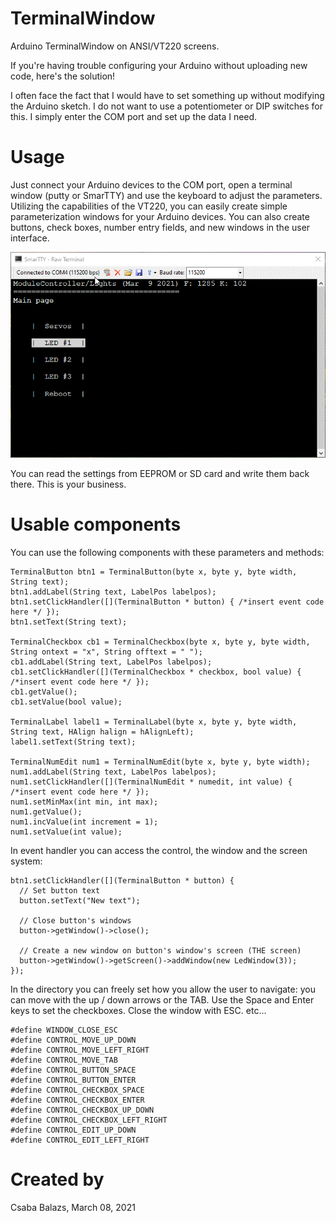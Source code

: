 # TerminalWindow
Arduino TerminalWindow on ANSI/VT220 screens.

If you're having trouble configuring your Arduino without uploading new code, here's the solution!

I often face the fact that I would have to set something up without modifying the Arduino sketch. I do not want to use a potentiometer or DIP switches for this. I simply enter the COM port and set up the data I need.

# Usage

Just connect your Arduino devices to the COM port, open a terminal window (putty or SmarTTY) and use the keyboard to adjust the parameters. Utilizing the capabilities of the VT220, you can easily create simple parameterization windows for your Arduino devices. You can also create buttons, check boxes, number entry fields, and new windows in the user interface.

![Usage](https://github.com/BCsabaEngine/TerminalWindow/blob/main/docs/demo.gif?raw=true)

You can read the settings from EEPROM or SD card and write them back there. This is your business.

# Usable components

You can use the following components with these parameters and methods:
```
TerminalButton btn1 = TerminalButton(byte x, byte y, byte width, String text);
btn1.addLabel(String text, LabelPos labelpos);
btn1.setClickHandler([](TerminalButton * button) { /*insert event code here */ });
btn1.setText(String text);

TerminalCheckbox cb1 = TerminalCheckbox(byte x, byte y, byte width, String ontext = "x", String offtext = " ");
cb1.addLabel(String text, LabelPos labelpos);
cb1.setClickHandler([](TerminalCheckbox * checkbox, bool value) { /*insert event code here */ });
cb1.getValue();
cb1.setValue(bool value);

TerminalLabel label1 = TerminalLabel(byte x, byte y, byte width, String text, HAlign halign = hAlignLeft);
label1.setText(String text);

TerminalNumEdit num1 = TerminalNumEdit(byte x, byte y, byte width);
num1.addLabel(String text, LabelPos labelpos);
num1.setClickHandler([](TerminalNumEdit * numedit, int value) { /*insert event code here */ });
num1.setMinMax(int min, int max);
num1.getValue();
num1.incValue(int increment = 1);
num1.setValue(int value);
```

In event handler you can access the control, the window and the screen system:
```
btn1.setClickHandler([](TerminalButton * button) {
  // Set button text
  button.setText("New text");

  // Close button's windows
  button->getWindow()->close();

  // Create a new window on button's window's screen (THE screen)
  button->getWindow()->getScreen()->addWindow(new LedWindow(3));
});
```

In the directory you can freely set how you allow the user to navigate: you can move with the up / down arrows or the TAB. Use the Space and Enter keys to set the checkboxes. Close the window with ESC. etc...
```
#define WINDOW_CLOSE_ESC
#define CONTROL_MOVE_UP_DOWN
#define CONTROL_MOVE_LEFT_RIGHT
#define CONTROL_MOVE_TAB
#define CONTROL_BUTTON_SPACE
#define CONTROL_BUTTON_ENTER
#define CONTROL_CHECKBOX_SPACE
#define CONTROL_CHECKBOX_ENTER
#define CONTROL_CHECKBOX_UP_DOWN
#define CONTROL_CHECKBOX_LEFT_RIGHT
#define CONTROL_EDIT_UP_DOWN
#define CONTROL_EDIT_LEFT_RIGHT
```

# Created by
Csaba Balazs, March 08, 2021
